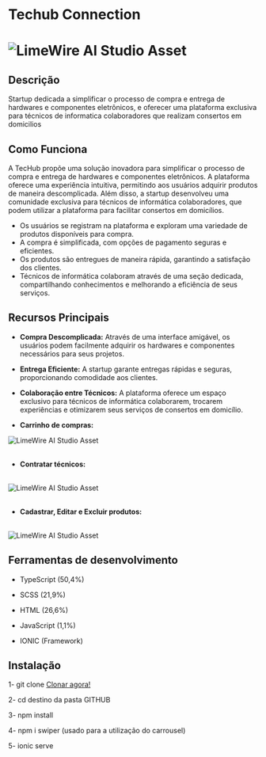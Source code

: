 <!-- Início do Arquivo README.md -->

 <h1>Techub Connection<h1>  

<img src="https://github.com/albuquerque14/TecHub/assets/127431207/a8e4de55-babd-4cf5-88a7-b9ac40edd0da" alt="LimeWire AI Studio Asset" />

  
## Descrição

Startup dedicada a simplificar o processo de compra e entrega de hardwares e componentes eletrônicos, e oferecer uma plataforma exclusiva para técnicos de informatica colaboradores que realizam consertos em domicilios

## Como Funciona

A TecHub propõe uma solução inovadora para simplificar o processo de compra e entrega de hardwares e componentes eletrônicos. A plataforma oferece uma experiência intuitiva, permitindo aos usuários adquirir 
produtos de maneira descomplicada. Além disso, a startup desenvolveu uma comunidade exclusiva para técnicos de informática colaboradores, que podem utilizar a plataforma para facilitar consertos em domicílios.

- Os usuários se registram na plataforma e exploram uma variedade de produtos disponíveis para compra.
- A compra é simplificada, com opções de pagamento seguras e eficientes.
- Os produtos são entregues de maneira rápida, garantindo a satisfação dos clientes.
- Técnicos de informática colaboram através de uma seção dedicada, compartilhando conhecimentos e melhorando a eficiência de seus serviços.

## Recursos Principais


- **Compra Descomplicada:** Através de uma interface amigável, os usuários podem facilmente adquirir os hardwares e componentes necessários para seus projetos.
  
- **Entrega Eficiente:** A startup garante entregas rápidas e seguras, proporcionando comodidade aos clientes.
  
- **Colaboração entre Técnicos:** A plataforma oferece um espaço exclusivo para técnicos de informática colaborarem, trocarem experiências e otimizarem seus serviços de consertos em domicílio.

- **Carrinho de compras:** 

<img src="https://github.com/albuquerque14/TecHub/assets/127431207/2edbd75b-021b-474b-8646-2104c31b7b06" alt="LimeWire AI Studio Asset" />
<br><br>

- **Contratar técnicos:**
<br>

<img src="https://github.com/albuquerque14/TecHub/assets/127431207/c831fb73-47bc-4a5c-9275-1c8d8ce79fa7" alt="LimeWire AI Studio Asset" />
<br><br>

- **Cadastrar, Editar e Excluir produtos:**
<br>

<img src="https://github.com/albuquerque14/TecHub/assets/127431207/c831fb73-47bc-4a5c-9275-1c8d8ce79fa7" alt="LimeWire AI Studio Asset" />




## Ferramentas de desenvolvimento

- TypeScript (50,4%)

- SCSS (21,9%)

- HTML (26,6%)

- JavaScript (1,1%)

- IONIC (Framework)

## Instalação

1- git clone <a href="https://github.com/albuquerque14/appSideMenu.git">Clonar agora!</a>

2- cd destino da pasta GITHUB

3- npm install

4- npm i swiper (usado para a utilização do carrousel)

5- ionic serve 
